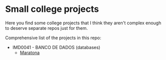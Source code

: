 # Small college projects 

Here you find some college projects that I think they aren't complex enough to deserve separate repos just for them.

Comprehensive list of the projects in this repo:

*  IMD0041 - BANCO DE DADOS (databases)
    * [Maratona](./IMD0041-banco-de-dados/final-project) 
